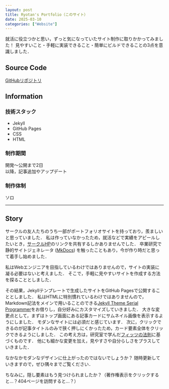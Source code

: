 ```yaml
---
layout: post
title: Ryotan's Portfolio（このサイト）
date: 2025-03-10
categories: ["Website"]
---
```


就活に役立つかと思い，ずっと気になっていたサイト制作に取りかかってみました！
見やすいこと・手軽に実装できること・簡単にビルドできることの3点を意識しました．

## Source Code

[GitHubリポジトリ](https://github.com/ryotan1ff/portfolio-site)

## Information

### 技術スタック

- Jekyll
- GitHub Pages
- CSS
- HTML

### 制作期間

開発～公開まで2日  
以降，記事追加やアップデート

### 制作体制

ソロ

---

## Story

サークルの友人たちのうち一部がポートフォリオサイトを持っており，羨ましいと思っていました．
私は作っていなかったため，就活などで実績をアピールしたいとき，[サークルHP](https://micomprocedure.com/)のリンクを共有するしかありませんでした．
卒業研究で静的サイトジェネレータ ([MkDocs](https://www.mkdocs.org/)) を触ったこともあり，今が作り時だと思って着手し始めました．

私はWebエンジニアを目指しているわけではありませんので，サイトの実装に凝る必要はないと考えました．
そこで，手軽に見やすいサイトを作成する方法を探ることとしました．

その結果，Jekyllテンプレートで生成したサイトをGitHub Pagesで公開することとしました．
私はHTMLに特別慣れているわけではありませんので，Markdown記法をメインで用いることのできる[Jekyll Theme Serial Programmer](https://github.com/sharadcodes/jekyll-theme-serial-programmer)をお借りし，自分好みにカスタマイズしていきました．
大きな変更点として，まずはトップ画面にある記事カードにサムネイル画像を表示するようにしました．
モダンなサイトには必須だと感じています．
次に，クリックできるのが記事タイトルのみで狭く押しにくかったため，カード要素全体をクリックできるようにしました．
この考え方は，研究室で学んだ[フィッツの法則](https://lawsofux.com/fittss-law/)に基づくものです．
他にも細かな変更を加え，見やすさや自分らしさをプラスしていきました．

なかなかモダンなデザインに仕上がったのではないでしょうか？
随時更新していきますので，ぜひ隅々までご覧ください．

ちなみに，隠し要素はもう見つけられましたか？（著作権表示をクリックすると…？404ページを訪問すると…？）
